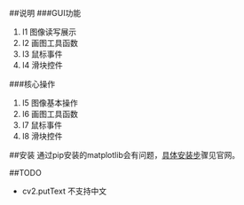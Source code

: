 ##说明
###GUI功能
1. l1 图像读写展示
2. l2 画图工具函数
1. l3 鼠标事件
1. l4 滑块控件

###核心操作
1. l5 图像基本操作
2. l6 画图工具函数
1. l7 鼠标事件
1. l8 滑块控件



##安装
通过pip安装的matplotlib会有问题，[具体安装步](http://matplotlib.org/faq/installing_faq.html#install-from-git)骤见官网。

##TODO
* cv2.putText 不支持中文

